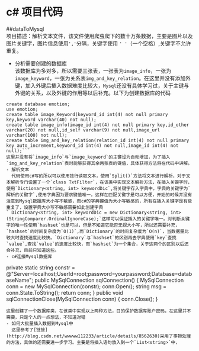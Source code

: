 # c# 项目代码
##dataToMysql  
项目描述：解析文本文件，该文件使用爬虫爬下的数十万条数据，主要是图片以及图片关键字，图片信息使用`','`分隔，关键字使用 `' '`（一个空格）,关键字不允许重复。    


- 分析需要创建的数据库  
  该数据库为多对多，所以需要三张表，一张表为`image_info`，一张为`image_keyword`，一张为关系表`img_and_key_relation`。在这里并没有添加外键，加入外键后插入数据难度比较大，`Mysql`还没有具体学习过，关于主键与外键的关系，以及外键的作用等以后补充。以下为创建数据库的代码   
```   
create database emotion;  
use emotion;   
create table image_Keyword(keyword_id int(4) not null primary key,keyword varchar(40) not null);
create table image_info(image_id int(4) not null primary key,id_other varchar(20) not null,id_self varchar(9) not null,image_url varchar(100) not null);
create table img_and_key_relation(relation_id int(4) not null primary key auto_increment,keyword_id int(4) not null,image_id int(4) not null);```
这里并没有将`image_info`与`image_keyword`的主键设为自动增加，为了插入`img_and_key_relation`表时能够获得其余两张表的键值，具体获得方法将在代码中讲解。  
- 解析文本
  代码使用c#写的所以可以使用按行读取文本，使用`Split()`方法将文本进行解析，对于文本解析专门设置了一个`class TxtFilter`，在该类中实现文本解析方法，在插入关键字时，使用`Dictionary<string, int> keywordDic`,将关键字存入字典中，字典的关键字为`解析的关键字`,使用字典因为要求键值唯一，这样在匹配关键字是可以方便，开始的时候并没有注意到Mysql数据库大小写不敏感，而c#的字典键值为大小写敏感的，所有在插入关键字是有些重复了，设置字典大小写不敏感需要如此创建字典
` Dictionary<string, int> keywordDic = new Dictionary<string, int>(StringComparer.OrdinalIgnoreCase);`这样可以保证插入的关键字唯一。对判断关键字的唯一性使用`hashset`也是可以，但是不知道它能否无视大小写，所以还需要补充，`hashset`的时间复杂度为`O(1)`,而`Dictionary`的时间复杂度为`O(n)`，当数据量比较大时查找速度比较快。`Dictionary`与`hashset`的区别再去字典使用`key`查找`value`,查找`value`的速度比较快，而`hashset`为一个集合，关于这两个的区别以后还会补充，目前只知道这些。  
- c#连接Mysql数据库
```
 private static string constr = @"Server=localhost;UserId=root;password=yourpassword;Database=databaseName";
        public MySqlConnection sqlConnection() {
            MySqlConnection conn = new MySqlConnection(constr);
            conn.Open();
            string msg = conn.State.ToString();
            return conn;
        }
        public void sqlConnectionClose(MySqlConnection conn) {
            conn.Close();
        }
```
这里创建了一个数据库类，在该类中实现以上两种方法，目的保护数据库账户密码，在这里并不需要，只是个人的一点想法，不知道对错
- 如何大批量插入数据到Mysql中
  这里参考了[链接](http://blog.csdn.net/wwwww112233/article/details/8562630)采用了事物处理的方法，具体的还需要进一步学习。主要是将插入语句放入到一个`List<string>`中，
 
  



